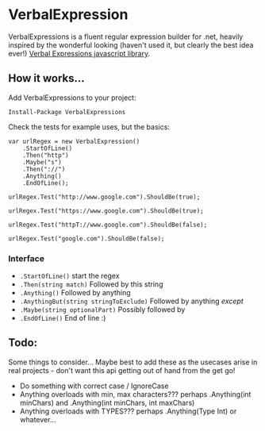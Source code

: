 # VerbalExpression

VerbalExpressions is a fluent regular expression builder for .net, heavily inspired by the wonderful 
looking (haven't used it, but clearly the best idea ever!) [Verbal Expressions javascript library](https://github.com/jehna/VerbalExpressions).  

## How it works...

Add VerbalExpressions to your project:

	Install-Package VerbalExpressions

Check the tests for example uses, but the basics:

    var urlRegex = new VerbalExpression()
		.StartOfLine()
		.Then("http")
		.Maybe("s")
		.Then("://")
		.Anything()
		.EndOfLine();

	urlRegex.Test("http://www.google.com").ShouldBe(true);

	urlRegex.Test("https://www.google.com").ShouldBe(true);

	urlRegex.Test("httpT://www.google.com").ShouldBe(false);

	urlRegex.Test("google.com").ShouldBe(false);

### Interface

 - `.StartOfLine()`  start the regex 					
 - `.Then(string match)`  Followed by this string  	
 - `.Anything()` Followed by anything 				
 - `.AnythingBut(string stringToExclude)` Followed by anything _except_	
 - `.Maybe(string optionalPart)` Possibly followed by	
 - `.EndOfLine()` End of line :)						

## Todo:
Some things to consider... Maybe best to add these as the usecases arise in real projects - don't want this api getting out of hand from the get go! 
 - Do something with correct case / IgnoreCase
 - Anything overloads with min, max characters??? perhaps .Anything(int minChars) and .Anything(int minChars, int maxChars)
 - Anything overloads with TYPES??? perhaps .Anything(Type Int) or whatever...
 


